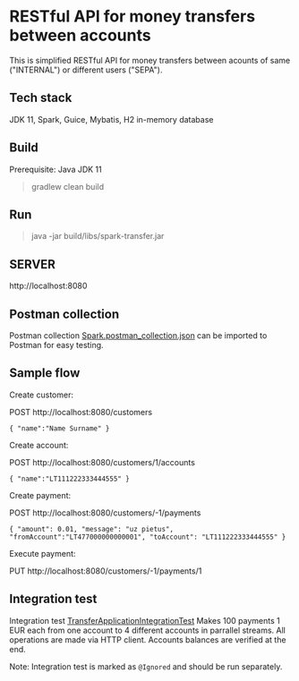 # RESTful API for money transfers between accounts

This is simplified RESTful API for money transfers
between acounts of same ("INTERNAL") or different users ("SEPA"). 

## Tech stack
JDK 11, Spark, Guice, Mybatis, H2 in-memory database


## Build
Prerequisite: Java JDK 11

>gradlew clean build

## Run

>java -jar build/libs/spark-transfer.jar

## SERVER
http://localhost:8080

## Postman collection
Postman collection [Spark.postman_collection.json](https://github.com/afinka77/spark/blob/master/Spark.postman_collection.json) can 
be imported to Postman for easy testing.

## Sample flow

Create customer:

POST http://localhost:8080/customers

`{
 "name":"Name Surname"
}`

Create account:

POST http://localhost:8080/customers/1/accounts

`{
 "name":"LT111222333444555"
}`

Create payment:

POST http://localhost:8080/customers/-1/payments

`{
"amount": 0.01,
"message": "uz pietus",
"fromAccount":"LT477000000000001",
"toAccount": "LT111222333444555"
}`

Execute payment:

PUT http://localhost:8080/customers/-1/payments/1

## Integration test
Integration test [TransferApplicationIntegrationTest](https://github.com/afinka77/spark/blob/master/src/test/java/com/transfers/integration/TransferApplicationIntegrationTest.java) 
Makes 100 payments 1 EUR each from one account to 4 different accounts in parrallel streams.
All operations are made via HTTP client. 
Accounts balances are verified at the end.

Note: Integration test is marked as `@Ignored` and should be run separately.

